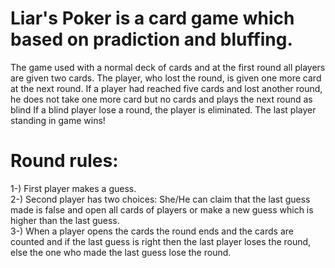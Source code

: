 # Liar's Poker is a card game which based on pradiction and bluffing.
The game used with a normal deck of cards and at the first round all players are given two cards.
The player, who lost the round, is given one more card at the next round.
If a player had reached five cards and lost another round, he does not take one more card but no cards and plays the next round as blind
If a blind player lose a round, the player is eliminated.
The last player standing in game wins!
# Round rules:
<html>
<body>
1-) First player makes a guess.
<br/>
2-) Second player has two choices: She/He can claim that the last guess made is false and open all cards of players or make a new guess which is higher than the last guess.
<br/>
3-) When a player opens the cards the round ends and the cards are counted and if the last guess is right then the last player loses the round, else the one who made the last guess lose the round.
</body>
</html>
